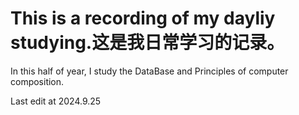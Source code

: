 # This is a recording of my dayliy studying.这是我日常学习的记录。
In this half of year, I study the DataBase and Principles of computer composition.

Last edit at 2024.9.25
